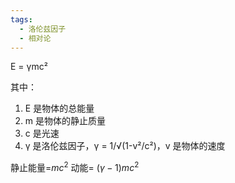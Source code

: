 ```yaml
---
tags:
  - 洛伦兹因子
  - 相对论
---
```

E = γmc²

其中：

1. E 是物体的总能量
2. m 是物体的静止质量
3. c 是光速
4. γ 是洛伦兹因子，γ = 1/√(1-v²/c²)，v 是物体的速度

静止能量=$mc^2$
动能= $(γ-1)mc^2$

